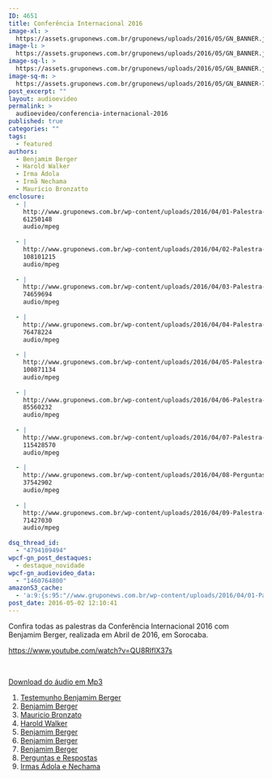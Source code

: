 ```yaml
---
ID: 4651
title: Conferência Internacional 2016
image-xl: >
  https://assets.gruponews.com.br/gruponews/uploads/2016/05/GN_BANNER.jpg
image-l: >
  https://assets.gruponews.com.br/gruponews/uploads/2016/05/GN_BANNER.jpg
image-sq-l: >
  https://assets.gruponews.com.br/gruponews/uploads/2016/05/GN_BANNER.jpg
image-sq-m: >
  https://assets.gruponews.com.br/gruponews/uploads/2016/05/GN_BANNER-720x353.jpg
post_excerpt: ""
layout: audioevideo
permalink: >
  audioevideo/conferencia-internacional-2016
published: true
categories: ""
tags:
  - featured
authors:
  - Benjamim Berger
  - Harold Walker
  - Irma Ádola
  - Irmã Nechama
  - Maurício Bronzatto
enclosure:
  - |
    http://www.gruponews.com.br/wp-content/uploads/2016/04/01-Palestra-01-Testemunho-Benjamim-Berger.mp3
    61250148
    audio/mpeg
    
  - |
    http://www.gruponews.com.br/wp-content/uploads/2016/04/02-Palestra-02-Benjamim-Berger.mp3
    108101215
    audio/mpeg
    
  - |
    http://www.gruponews.com.br/wp-content/uploads/2016/04/03-Palestra-03-Mauricio-Bronzato.mp3
    74659694
    audio/mpeg
    
  - |
    http://www.gruponews.com.br/wp-content/uploads/2016/04/04-Palestra-04-Harold-Walker.mp3
    76478224
    audio/mpeg
    
  - |
    http://www.gruponews.com.br/wp-content/uploads/2016/04/05-Palestra-05-Benjamim-Berger.mp3
    100871134
    audio/mpeg
    
  - |
    http://www.gruponews.com.br/wp-content/uploads/2016/04/06-Palestra-06-Benjamim-Berger.mp3
    85560232
    audio/mpeg
    
  - |
    http://www.gruponews.com.br/wp-content/uploads/2016/04/07-Palestra-07-Benjamim-Berger.mp3
    115428570
    audio/mpeg
    
  - |
    http://www.gruponews.com.br/wp-content/uploads/2016/04/08-Perguntas-e-Respostas.mp3
    37542902
    audio/mpeg
    
  - |
    http://www.gruponews.com.br/wp-content/uploads/2016/04/09-Palestra-08-Irmãs-Adola-e-Nechama.mp3
    71427030
    audio/mpeg
    
dsq_thread_id:
  - "4794109494"
wpcf-gn_post_destaques:
  - destaque_novidade
wpcf-gn_audiovideo_data:
  - "1460764800"
amazonS3_cache:
  - 'a:9:{s:95:"//www.gruponews.com.br/wp-content/uploads/2016/04/01-Palestra-01-Testemunho-Benjamim-Berger.mp3";i:4638;s:84:"//www.gruponews.com.br/wp-content/uploads/2016/04/02-Palestra-02-Benjamim-Berger.mp3";i:4639;s:86:"//www.gruponews.com.br/wp-content/uploads/2016/04/03-Palestra-03-Mauricio-Bronzato.mp3";i:4640;s:82:"//www.gruponews.com.br/wp-content/uploads/2016/04/04-Palestra-04-Harold-Walker.mp3";i:4641;s:84:"//www.gruponews.com.br/wp-content/uploads/2016/04/05-Palestra-05-Benjamim-Berger.mp3";i:4642;s:84:"//www.gruponews.com.br/wp-content/uploads/2016/04/06-Palestra-06-Benjamim-Berger.mp3";i:4643;s:84:"//www.gruponews.com.br/wp-content/uploads/2016/04/07-Palestra-07-Benjamim-Berger.mp3";i:4644;s:78:"//www.gruponews.com.br/wp-content/uploads/2016/04/08-Perguntas-e-Respostas.mp3";i:4645;s:91:"//www.gruponews.com.br/wp-content/uploads/2016/04/09-Palestra-08-Irmãs-Adola-e-Nechama.mp3";i:4646;}'
post_date: 2016-05-02 12:10:41
---
```

Confira todas as palestras da Conferência Internacional 2016 com Benjamim Berger, realizada em Abril de 2016, em Sorocaba.

https://www.youtube.com/watch?v=QU8RlflX37s

&nbsp;

<span style="text-decoration: underline;">Download do áudio em Mp3</span>
<ol>
	<li><a href="http://www.gruponews.com.br/wp-content/uploads/2016/04/01-Palestra-01-Testemunho-Benjamim-Berger.mp3">Testemunho Benjamim Berger
</a></li>
	<li><a href="http://www.gruponews.com.br/wp-content/uploads/2016/04/02-Palestra-02-Benjamim-Berger.mp3">Benjamim Berger</a></li>
	<li><a href="http://www.gruponews.com.br/wp-content/uploads/2016/04/03-Palestra-03-Mauricio-Bronzato.mp3">Mauricio Bronzato</a></li>
	<li><a href="http://www.gruponews.com.br/wp-content/uploads/2016/04/04-Palestra-04-Harold-Walker.mp3">Harold Walker</a></li>
	<li><a href="http://www.gruponews.com.br/wp-content/uploads/2016/04/05-Palestra-05-Benjamim-Berger.mp3">Benjamim Berger</a></li>
	<li><a href="http://www.gruponews.com.br/wp-content/uploads/2016/04/06-Palestra-06-Benjamim-Berger.mp3">Benjamim Berger</a></li>
	<li><a href="http://www.gruponews.com.br/wp-content/uploads/2016/04/07-Palestra-07-Benjamim-Berger.mp3">Benjamim Berger</a></li>
	<li><a href="http://www.gruponews.com.br/wp-content/uploads/2016/04/08-Perguntas-e-Respostas.mp3">Perguntas e Respostas</a></li>
	<li><a href="http://www.gruponews.com.br/wp-content/uploads/2016/04/09-Palestra-08-Irmãs-Adola-e-Nechama.mp3">Irmas Ádola e Nechama</a></li>
</ol>
